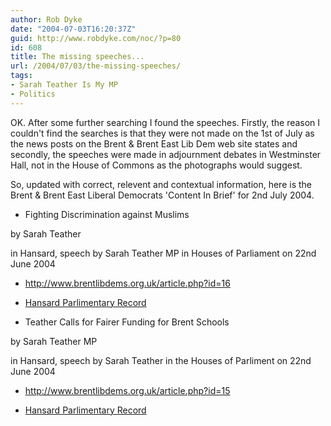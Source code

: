 ```yaml
---
author: Rob Dyke
date: "2004-07-03T16:20:37Z"
guid: http://www.robdyke.com/noc/?p=80
id: 608
title: The missing speeches...
url: /2004/07/03/the-missing-speeches/
tags:
- Sarah Teather Is My MP
- Politics
---
```

OK. After some further searching I found the speeches. Firstly, the reason I couldn't find the searches is that they were not made on the 1st of July as the news posts on the Brent & Brent East Lib Dem web site states and secondly, the speeches were made in adjournment debates in Westminster Hall, not in the House of Commons as the photographs would suggest.

So, updated with correct, relevent and contextual information, here is the Brent & Brent East Liberal Democrats 'Content In Brief' for 2nd July 2004.

* Fighting Discrimination against Muslims
     
by Sarah Teather
     
in Hansard, speech by Sarah Teather MP in Houses of Parliament on 22nd June 2004
      
- http://www.brentlibdems.org.uk/article.php?id=16
      
- [Hansard Parlimentary Record](http://www.publications.parliament.uk/cgi-bin/ukparl_hl?DB=ukparl&STEMMER=en&WORDS=J0teather+&COLOUR=Red&STYLE=s&URL=/pa/cm200304/cmhansrd/cm040622/halltext/40622h01.htm#40622h01_spnew9)

* Teather Calls for Fairer Funding for Brent Schools
     
by Sarah Teather MP
     
in Hansard, speech by Sarah Teather in the Houses of Parliment on 22nd June 2004
      
- http://www.brentlibdems.org.uk/article.php?id=15
      
- [Hansard Parlimentary Record](http://www.publications.parliament.uk/cgi-bin/ukparl_hl?DB=ukparl&STEMMER=en&WORDS=J0teather+&COLOUR=Red&STYLE=s&URL=/pa/cm200304/cmhansrd/cm040622/halltext/40622h04.htm#40622h04_spnew0)